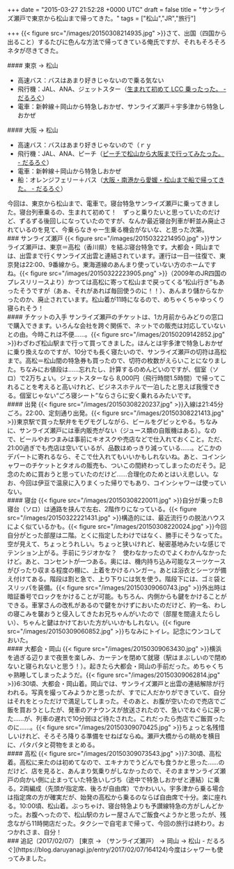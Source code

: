 
+++
date = "2015-03-27 21:52:28 +0000 UTC"
draft = false
title = "サンライズ瀬戸で東京から松山まで帰ってきた。"
tags = ["松山","JR","旅行"]

+++
{{< figure src="/images/20150308214935.jpg"  >}}さて、出国（四国から出ること）するたびに色んな方法で帰ってきている俺氏ですが、それもそろそろネタが尽きてきた。

<div class="section">
    #### 東京 → 松山
    
<ul>
<li>高速バス：バスはあまり好きじゃないので乗る気ない</li>
<li>飛行機：JAL、ANA、ジェットスター（<a href="https://blog.daruyanagi.jp/entry/2014/06/07/171204">生まれて初めて LCC 乗ったった。 - だるろぐ</a>）</li>
<li>電車：新幹線＋岡山から特急しおかぜ、サンライズ瀬戸＋宇多津から特急しおかぜ</li>
</ul>
</div>
<div class="section">
    #### 大阪 → 松山
    
<ul>
<li>高速バス：バスはあまり好きじゃないので（ｒｙ</li>
<li>飛行機：JAL、ANA、ピーチ（<a href="https://blog.daruyanagi.jp/entry/2015/01/04/225608">ピーチで松山から大阪まで行ってみたった。 - だるろぐ</a>）</li>
<li>電車：新幹線＋岡山から特急しおかぜ</li>
<li>船：オレンジフェリー＋バス（<a href="https://blog.daruyanagi.jp/entry/2015/01/17/121022">大阪・南港から愛媛・松山まで船で帰ってきた。 - だるろぐ</a>）</li>
</ul>今回は、東京から松山まで、電車で。寝台特急サンライズ瀬戸に乗ってきました。寝台列車乗るの、生まれて初めて！　ずっと乗りたいと思っていたのだけど、ずるずる後回しになっていたのですが、なんか最近寝台列車が軒並み廃止されているのを見て、今乗らなきゃ一生乗る機会がないな、と思った次第。

</div>
<div class="section">
    ### サンライズ瀬戸
    {{< figure src="/images/20150322214950.jpg"  >}}サンライズ瀬戸は、東京＝高松（香川県）を結ぶ寝台特急です。大都会・岡山までは、出雲まで行くサンライズ出雲と連結されています。運行は一日一往復で、東京発は22:00、9番線から。東海道線のあんまり使っていない方のホームですね。{{< figure src="/images/20150322223905.png"  >}}（2009年のJR四国のプレスリリースより）かつては高松に寄って松山まで戻ってくる“松山行き”もあったそうですが（あぁ、それがあれば毎回使うのに！！）、あんまり儲からなかったのか、廃止されています。松山着が11時になるので、めちゃくちゃゆっくり寝られそう！

<div class="section">
    #### チケットの入手
    サンライズ瀬戸のチケットは、1カ月前からみどりの窓口で購入できます。いろんな会社を跨ぐ関係で、ネットでの販売は対応していないとの由。今時これは不便……。{{< figure src="/images/20150209142852.jpg"  >}}わざわざ松山駅まで行って買ってきました。ほんとは宇多津で特急しおかぜに乗り換えなのですが、10分でも長く寝たいので、サンライズ瀬戸の切符は高松まで。高松＝松山間の特急券も買ったので、切符の枚数がえらいことになりました。ちなみにお値段は……忘れたし、計算するのめんどいのですが、個室（ソロ）で2万ちょい。ジェットスターなら 8,000円（飛行時間1.5時間）で帰ってこれることを考えると高いけれど、ビジネスホテルで一泊したと思えば我慢できる。個室じゃない“ごろ寝シート”ならさらに安く乗れるみたいです。

</div>
<div class="section">
    #### 出発
    {{< figure src="/images/20150308220237.jpg"  >}}入線は21:45分ごろ。22:00、定刻通り出発。{{< figure src="/images/20150308221413.jpg"  >}}東京駅で買った駅弁をモグモグしながら、ビールをグビッとやる。ちなみに、サンライズ瀬戸には車内販売がない（ジュース類の自販機はある）。なので、ビールやおつまみは事前にキオスクや売店などで仕入れておくこと。ただ、21:00過ぎでも売店は空いているが、品数はめっきり減っている……。どこかのデパートに寄れるなら、そこで仕入れてもいいかもしれないね。あと、コインシャワーのチケットとタオルの販売も、ついこの間終わってしまったのだそう。記念のために買おうと思っていたのだけど……合理化のためとはいえ悲しい。なお、今回は伊豆で温泉に入りまくった帰りでもあり、コインシャワーは使っていない。

</div>
<div class="section">
    #### 寝台
    {{< figure src="/images/20150308220011.jpg"  >}}自分が乗ったB寝台（ソロ）は通路を挟んで左右、2階作りになっている。{{< figure src="/images/20150322221431.jpg"  >}}構造的には、最近流行りの脱法ハウスによく似ているかも。{{< figure src="/images/20150308220024.jpg"  >}}今回自分がとった部屋は二階。とくに指定したわけではなく、勝手にそうなってた。空が見えて、ちょっとうれしい。ちょっと狭いけれど、秘密基地みたいな感じでテンション上がる。手前にラジオかな？　使わなかったのでよくわかんなかったけど。あと、コンセントが一つある。奥には、機内持ち込み可能なスーツケースがぴったり収まる程度の棚に、上着をかけるハンガー。あとは浴衣とシーツが備え付けてある。階段は割と急で、上り下りには気を使う。階段下には、ゴミ袋とスリッパを装備。{{< figure src="/images/20150309060743.jpg"  >}}外出時は暗証番号でロックをかけることが可能。もちろん、内側からも鍵をかけることができる。車掌さんの改札があるので鍵をかけずにおいたのだけど、約一名、わしの寝こみを襲おうと侵入してきたお兄ちゃんがいたので（部屋を間違えたらしい）、ちゃんと鍵はかけておいた方がいいかもしれない。{{< figure src="/images/20150309060852.jpg"  >}}ちなみにトイレ。記念にウンコしておいた。

</div>
<div class="section">
    #### 大都会・岡山
    {{< figure src="/images/20150309063430.jpg"  >}}横浜を過ぎる辺りまで夜景を楽しみ、カーテンを閉めて就寝（駅はまぶしいので閉めないと寝られないと思う！）。起きたら大都会・岡山の手前だった。めちゃくちゃ熟睡してしまったようだ。{{< figure src="/images/20150309062814.jpg"  >}}6:30頃、大都会・岡山着。岡山では、サンライズ瀬戸と出雲の連結解除が行われる。写真を撮ってみようかと思ったが、すでに人だかりができていて、自分はそれをとっただけで満足してしまった。そのあと、お腹が空いたので売店でご飯を買おうとしたが、発車のアナウンスが放送されたので、急いでねぐらに戻った……が、列車の遅れで10分弱ほど待たされた。これだったら売店でご飯買ったのに……。{{< figure src="/images/20150309070425.jpg"  >}}ちょっと名残惜しいけれど、そろそろ降りる準備をせねばならぬ。瀬戸大橋からの眺めを横目に、パタパタと荷物をまとめる。

</div>
<div class="section">
    #### 高松
    {{< figure src="/images/20150309073543.jpg"  >}}7:30頃、高松着。高松に来たのは初めてなので、エキナカでうどんでも食うかと思った……のだけど、店を見ると、あんまり気乗りがしなかったので、そのままサンライズ瀬戸の向かい側に止まっていた特急いしづち（途中で特急しおかぜと連結）に乗る。2両編成（先頭が指定席、後ろが自由席）でかわいい。宇多津から乗る場合は指定席の方が確実だが、始発の高松から乗るのならば自由席で十分。楽に座れる。10:00頃、松山着。ぶっちゃけ、寝台特急よりも予讃線特急の方がしんどかった。お腹へったので、松山駅のカレー屋さんでご飯食べようかと思ったが、残念ながら11時開店だった。タクシーで自宅まで帰って、今回の旅行は終わり。おつかれさま、自分！

</div>
</div>
<div class="section">
    ### 追記（2017/02/07）
    [東京 → （サンライズ瀬戸） → 岡山 → 松山 - だるろぐ](https://blog.daruyanagi.jp/entry/2017/02/07/164124)今度はシャワーも使ってみました。

</div>

